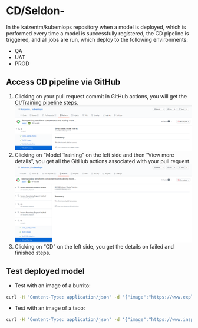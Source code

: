 # CD/Seldon-

In the kaizentm/kubemlops repository when a model is deployed, which is performed every time a model is successfully registered, the CD pipeline is triggered, and all jobs are run, which deploy to the following environments:

- QA
- UAT
- PROD

## Access CD pipeline via GitHub

1. Clicking on your pull request commit in GitHub actions, you will get the CI/Training pipeline steps. ![GitHub Commit CI](./diagrams/actions-commit-ci.png)
2. Clicking on “Model Training” on the left side and then “View more details”, you get all the GitHub actions associated with your pull request. ![GitHub PR Summary](./diagrams/pr-summary.png)
3. Clicking on “CD” on the left side, you get the details on failed and finished steps.

## Test deployed model

- Test with an image of a burrito:

```bash
curl -H "Content-Type: application/json" -d '{"image":"https://www.exploreveg.org/files/2015/05/sofritas-burrito.jpeg"}' http://bed8bac0-3663-4cb2-bcc5-99aa75f13562.eastus.azurecontainer.io/score`
```

- Test with an image of a taco:

```bash
curl -H "Content-Type: application/json" -d '{"image":"https://www.inspiredtaste.net/wp-content/uploads/2018/03/Easy-Ground-Pork-Tacos-Recipe-3-1200.jpg"}' http://bed8bac0-3663-4cb2-bcc5-99aa75f13562.eastus.azurecontainer.io/score
```
